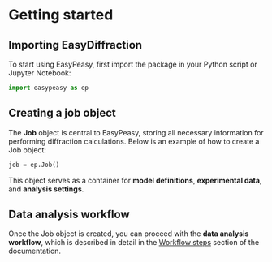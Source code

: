 # Getting started

## Importing EasyDiffraction

To start using EasyPeasy, first import the package in your Python
script or Jupyter Notebook:
```python
import easypeasy as ep
```

## Creating a job object

The **Job** object is central to EasyPeasy, storing all necessary
information for performing diffraction calculations. Below is an example of how
to create a Job object:
```python
job = ep.Job()
```

This object serves as a container for **model definitions**,
**experimental data**, and **analysis settings**.

## Data analysis workflow

Once the Job object is created, you can proceed with the
**data analysis workflow**, which is described in detail in the
[Workflow steps](workflow-steps/index.md) section of the documentation.
